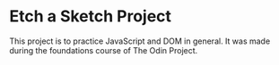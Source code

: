 # Etch a Sketch Project

This project is to practice JavaScript and DOM in general. It was made during the foundations course of The Odin Project.